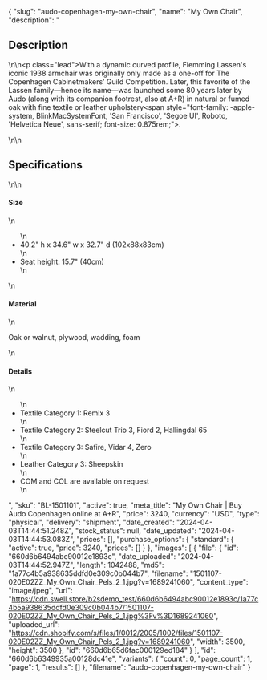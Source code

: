{
  "slug": "audo-copenhagen-my-own-chair",
  "name": "My Own Chair",
  "description": "<h2>Description</h2>\n<!-- split -->\n<p class=\"lead\">With a dynamic curved profile, Flemming Lassen's iconic 1938 armchair was originally only made as a one-off for The Copenhagen Cabinetmakers’ Guild Competition. Later, this favorite of the Lassen family—hence its name—was launched some 80 years later by Audo (along with its companion footrest, also at A+R) in natural or fumed oak with fine textile or leather upholstery<span style=\"font-family: -apple-system, BlinkMacSystemFont, 'San Francisco', 'Segoe UI', Roboto, 'Helvetica Neue', sans-serif; font-size: 0.875rem;\">.</span></p>\n<!-- split -->\n<h2>Specifications</h2>\n<!-- split -->\n<h4>Size</h4>\n<ul>\n<li>40.2\" h x 34.6\" w x 32.7\" d (102x88x83cm)</li>\n<li>Seat height: 15.7\" (40cm)</li>\n</ul>\n<h4>Material</h4>\n<p>Oak or walnut, plywood, wadding, foam</p>\n<h4>Details</h4>\n<ul>\n<li>Textile Category 1: Remix 3</li>\n<li>Textile Category 2: Steelcut Trio 3, Fiord 2, Hallingdal 65</li>\n<li>Textile Category 3: Safire, Vidar 4, Zero</li>\n<li>Leather Category 3: Sheepskin</li>\n<li>COM and COL are available on request</li>\n</ul>",
  "sku": "BL-1501101",
  "active": true,
  "meta_title": "My Own Chair | Buy Audo Copenhagen online at A+R",
  "price": 3240,
  "currency": "USD",
  "type": "physical",
  "delivery": "shipment",
  "date_created": "2024-04-03T14:44:51.248Z",
  "stock_status": null,
  "date_updated": "2024-04-03T14:44:53.083Z",
  "prices": [],
  "purchase_options": {
    "standard": {
      "active": true,
      "price": 3240,
      "prices": []
    }
  },
  "images": [
    {
      "file": {
        "id": "660d6b6494abc90012e1893c",
        "date_uploaded": "2024-04-03T14:44:52.947Z",
        "length": 1042488,
        "md5": "1a77c4b5a938635ddfd0e309c0b044b7",
        "filename": "1501107-020E02ZZ_My_Own_Chair_Pels_2_1.jpg?v=1689241060",
        "content_type": "image/jpeg",
        "url": "https://cdn.swell.store/b2sdemo_test/660d6b6494abc90012e1893c/1a77c4b5a938635ddfd0e309c0b044b7/1501107-020E02ZZ_My_Own_Chair_Pels_2_1.jpg%3Fv%3D1689241060",
        "uploaded_url": "https://cdn.shopify.com/s/files/1/0012/2005/1002/files/1501107-020E02ZZ_My_Own_Chair_Pels_2_1.jpg?v=1689241060",
        "width": 3500,
        "height": 3500
      },
      "id": "660d6b65d6fac000129ed184"
    }
  ],
  "id": "660d6b6349935a00128dc41e",
  "variants": {
    "count": 0,
    "page_count": 1,
    "page": 1,
    "results": []
  },
  "filename": "audo-copenhagen-my-own-chair"
}